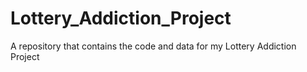 # Lottery_Addiction_Project
A repository that contains the code and data for my Lottery Addiction Project
